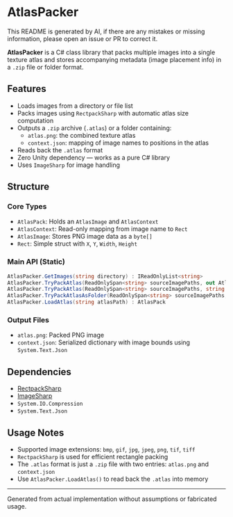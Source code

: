 # AtlasPacker

This README is generated by AI, if there are any mistakes or missing information, please open an issue or PR to correct it.

**AtlasPacker** is a C# class library that packs multiple images into a single texture atlas and stores accompanying metadata (image placement info) in a `.zip` file or folder format.

## Features

- Loads images from a directory or file list
- Packs images using `RectpackSharp` with automatic atlas size computation
- Outputs a `.zip` archive (`.atlas`) or a folder containing:
    - `atlas.png`: the combined texture atlas
    - `context.json`: mapping of image names to positions in the atlas
- Reads back the `.atlas` format
- Zero Unity dependency — works as a pure C# library
- Uses `ImageSharp` for image handling

## Structure

### Core Types

- `AtlasPack`: Holds an `AtlasImage` and `AtlasContext`
- `AtlasContext`: Read-only mapping from image name to `Rect`
- `AtlasImage`: Stores PNG image data as a `byte[]`
- `Rect`: Simple struct with `X`, `Y`, `Width`, `Height`

### Main API (Static)

```csharp
AtlasPacker.GetImages(string directory) : IReadOnlyList<string>
AtlasPacker.TryPackAtlas(ReadOnlySpan<string> sourceImagePaths, out AtlasPack? atlasPack) : bool
AtlasPacker.TryPackAtlas(ReadOnlySpan<string> sourceImagePaths, string atlasPath) : bool
AtlasPacker.TryPackAtlasAsFolder(ReadOnlySpan<string> sourceImagePaths, string folderPath) : bool
AtlasPacker.LoadAtlas(string atlasPath) : AtlasPack
```

### Output Files

- `atlas.png`: Packed PNG image
- `context.json`: Serialized dictionary with image bounds using `System.Text.Json`

## Dependencies

- [RectpackSharp](https://github.com/TeamHypersomnia/RectpackSharp)
- [ImageSharp](https://github.com/SixLabors/ImageSharp)
- `System.IO.Compression`
- `System.Text.Json`

## Usage Notes

- Supported image extensions: `bmp`, `gif`, `jpg`, `jpeg`, `png`, `tif`, `tiff`
- `RectpackSharp` is used for efficient rectangle packing
- The `.atlas` format is just a `.zip` file with two entries: `atlas.png` and `context.json`
- Use `AtlasPacker.LoadAtlas()` to read back the `.atlas` into memory

---

Generated from actual implementation without assumptions or fabricated usage.
